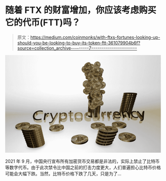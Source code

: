 # 随着 FTX 的财富增加，你应该考虑购买它的代币(FTT)吗？

> 原文：<https://medium.com/coinmonks/with-ftxs-fortunes-looking-up-should-you-be-looking-to-buy-its-token-ftt-361079904b6f?source=collection_archive---------7----------------------->

![](img/09c8d9f0cf9e913a253712bc5afaed6c.png)

2021 年 9 月，中国央行宣布所有加密货币交易都是非法的，实际上禁止了比特币等数字代币。由于此次禁令比中国之前的打击力度更大，人们普遍担心比特币价格可能会大幅下跌。当然，比特币价格下跌了几天，只是为了…